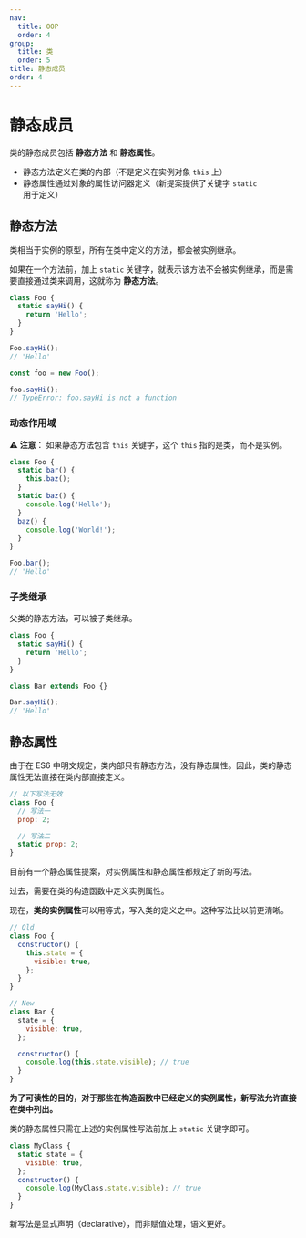 ```yaml
---
nav:
  title: OOP
  order: 4
group:
  title: 类
  order: 5
title: 静态成员
order: 4
---
```


# 静态成员

类的静态成员包括 **静态方法** 和 **静态属性**。

- 静态方法定义在类的内部（不是定义在实例对象 `this` 上）
- 静态属性通过对象的属性访问器定义（新提案提供了关键字 `static` 用于定义）

## 静态方法

类相当于实例的原型，所有在类中定义的方法，都会被实例继承。

如果在一个方法前，加上 `static` 关键字，就表示该方法不会被实例继承，而是需要直接通过类来调用，这就称为 **静态方法**。

```js
class Foo {
  static sayHi() {
    return 'Hello';
  }
}

Foo.sayHi();
// 'Hello'

const foo = new Foo();

foo.sayHi();
// TypeError: foo.sayHi is not a function
```

### 动态作用域

⚠️ **注意**： 如果静态方法包含 `this` 关键字，这个 `this` 指的是类，而不是实例。

```js
class Foo {
  static bar() {
    this.baz();
  }
  static baz() {
    console.log('Hello');
  }
  baz() {
    console.log('World!');
  }
}

Foo.bar();
// 'Hello'
```

### 子类继承

父类的静态方法，可以被子类继承。

```js
class Foo {
  static sayHi() {
    return 'Hello';
  }
}

class Bar extends Foo {}

Bar.sayHi();
// 'Hello'
```

## 静态属性

由于在 ES6 中明文规定，类内部只有静态方法，没有静态属性。因此，类的静态属性无法直接在类内部直接定义。

```js
// 以下写法无效
class Foo {
  // 写法一
  prop: 2;

  // 写法二
  static prop: 2;
}
```

目前有一个静态属性提案，对实例属性和静态属性都规定了新的写法。

过去，需要在类的构造函数中定义实例属性。

现在，**类的实例属性**可以用等式，写入类的定义之中。这种写法比以前更清晰。

```js
// Old
class Foo {
  constructor() {
    this.state = {
      visible: true,
    };
  }
}

// New
class Bar {
  state = {
    visible: true,
  };

  constructor() {
    console.log(this.state.visible); // true
  }
}
```

**为了可读性的目的，对于那些在构造函数中已经定义的实例属性，新写法允许直接在类中列出。**

类的静态属性只需在上述的实例属性写法前加上 `static` 关键字即可。

```js
class MyClass {
  static state = {
    visible: true,
  };
  constructor() {
    console.log(MyClass.state.visible); // true
  }
}
```

新写法是显式声明（declarative），而非赋值处理，语义更好。

